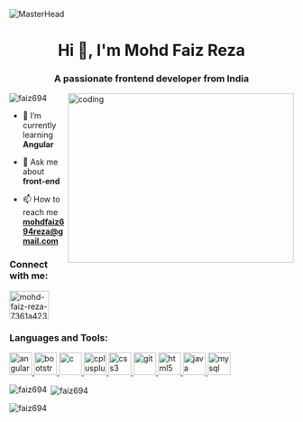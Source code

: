 ![MasterHead](https://1.bp.blogspot.com/-7A4WynwLsMw/XbBpCXG8fHI/AAAAAAAAMt4/uOa1bpLskYgrwGbllhSu2SDj_Mig8SXJQCLcBGAsYHQ/s1600/2000_600px.gif)
<h1 align="center">Hi 👋, I'm Mohd Faiz Reza</h1>
<h3 align="center">A passionate frontend developer from India</h3>
<img align="right" alt="coding" width="400" height="300"  src="https://img.freepik.com/free-vector/hand-drawn-web-developers_23-2148819604.jpg?w=826&t=st=1691825326~exp=1691825926~hmac=a12a3d0a4beae9892f05f81b4eba4301c2db24a738d0850f0d7b6a8be6461c2b">

<p align="left"> <img src="https://komarev.com/ghpvc/?username=faiz694&label=Profile%20views&color=0e75b6&style=flat" alt="faiz694" /> </p>

- 🌱 I’m currently learning **Angular**

- 💬 Ask me about **front-end**

- 📫 How to reach me **mohdfaiz694reza@gmail.com**

<h3 align="left">Connect with me:</h3>
<p align="left">
<a href="https://linkedin.com/in/https://www.linkedin.com/in/mohd-faiz-reza-7361a423b" target="blank"><img align="center" src="https://1000logos.net/wp-content/uploads/2023/01/LinkedIn-logo.png" alt="mohd-faiz-reza-7361a423b" height="50" width="70" /></a>
</p>

<h3 align="left">Languages and Tools:</h3>
<p align="left"> <a href="https://angular.io" target="_blank" rel="noreferrer"> <img src="https://angular.io/assets/images/logos/angular/angular.svg" alt="angular" width="40" height="40"/> </a> <a href="https://getbootstrap.com" target="_blank" rel="noreferrer"> <img src="https://img.freepik.com/premium-photo/bootstrap-5-purple-logo-with-purple-background-3d-render_582637-309.jpg?w=826" alt="bootstrap" width="40" height="40"/> </a> <a href="https://www.cprogramming.com/" target="_blank" rel="noreferrer"> <img src="https://encrypted-tbn0.gstatic.com/images?q=tbn:ANd9GcQ3pZiNL_KCkdwT5GoXLV6hH3SCqyQWxx85v12cUmI-rn5ZK2UN8qev_O73nvRXzNJN1SY&usqp=CAU" alt="c" width="40" height="40"/> </a> <a href="https://www.w3schools.com/cpp/" target="_blank" rel="noreferrer"> <img src="https://pluralsight.imgix.net/paths/path-icons/c-plus-plus-93c7ddd5cc.png" alt="cplusplus" width="40" height="40"/> </a> <a href="https://www.w3schools.com/css/" target="_blank" rel="noreferrer"> <img src="https://cdn-icons-png.flaticon.com/512/919/919826.png?w=740&t=st=1691822932~exp=1691823532~hmac=ee887d03911e9b6932f5c5451da8e3167ce04c6faa8041fb464cd99e267029c8" alt="css3" width="40" height="40"/> </a> <a href="https://git-scm.com/" target="_blank" rel="noreferrer"> <img src="https://www.vectorlogo.zone/logos/git-scm/git-scm-icon.svg" alt="git" width="40" height="40"/> </a> <a href="https://www.w3.org/html/" target="_blank" rel="noreferrer"> <img src="https://cdn-icons-png.flaticon.com/512/919/919827.png?w=740&t=st=1691823495~exp=1691824095~hmac=9ec1e8b3ebd6b82ba97739dcb9b450d04384665d3d6d058511a81302b5894268" alt="html5" width="40" height="40"/> </a> <a href="https://www.java.com" target="_blank" rel="noreferrer"> <img src="https://cdn-icons-png.flaticon.com/512/1199/1199123.png?w=740&t=st=1691824014~exp=1691824614~hmac=ec2b0787cca830dfbb934d18fe6e44ea1c156d4864f221e479440460e64ef5a5" alt="java" width="40" height="40"/> </a> <a href="https://www.mysql.com/" target="_blank" rel="noreferrer"> <img src="https://1000logos.net/wp-content/uploads/2020/08/MySQL-Logo.png" alt="mysql" width="40" height="40"/> </a> </p>

<p><img align="left" src="https://github-readme-stats.vercel.app/api/top-langs?username=faiz694&show_icons=true&locale=en&layout=compact" alt="faiz694" /></p>

<p>&nbsp;<img align="center" src="https://github-readme-stats.vercel.app/api?username=faiz694&show_icons=true&locale=en" alt="faiz694" /></p>

<p><img align="center" src="https://github-readme-streak-stats.herokuapp.com/?user=faiz694&" alt="faiz694" /></p>


